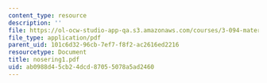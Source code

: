 ```yaml
---
content_type: resource
description: ''
file: https://ol-ocw-studio-app-qa.s3.amazonaws.com/courses/3-094-materials-in-human-experience-spring-2004/ab0988d45cb24dcd87055078a5ad2460_nosering1.pdf
file_type: application/pdf
parent_uid: 101c6d32-96cb-7ef7-f8f2-ac2616ed2216
resourcetype: Document
title: nosering1.pdf
uid: ab0988d4-5cb2-4dcd-8705-5078a5ad2460
---
```

